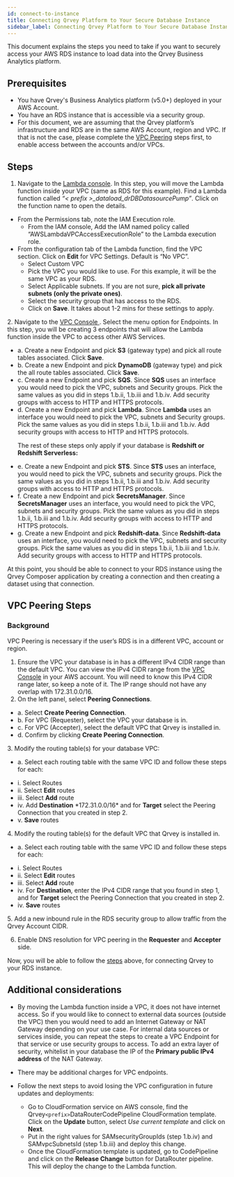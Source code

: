 ```yaml
---
id: connect-to-instance
title: Connecting Qrvey Platform to Your Secure Database Instance
sidebar_label: Connecting Qrvey Platform to Your Secure Database Instance
---
```


<div>

This document explains the steps you need to take if you want to securely access your AWS RDS instance to load data into the Qrvey Business Analytics platform.

## Prerequisites
* You have Qrvey's Business Analytics platform (v5.0+) deployed in your AWS Account.
* You have an RDS instance that is accessible via a security group.
* For this document, we are assuming that the Qrvey platform’s infrastructure and RDS are in the same AWS Account, region and VPC. If that is not the case, please complete the <a href="#vpc-peering-steps">VPC Peering</a> steps first, to enable access between the accounts and/or VPCs.

## Steps
1. Navigate to the <a href="https://console.aws.amazon.com/lambda" target="_blank">Lambda console</a>. In this step, you will move the Lambda function inside your VPC (same as RDS for this example). Find a Lambda function called *“< prefix >_dataload_drDBDatasourcePump”*. Click on the function name to open the details. 

<ul style={{listStyleType: 'lower-alpha', marginLeft: '20px'}}>
<li>From the Permissions tab, note the IAM Execution role.
<ul style={{listStyleType: 'lower-roman', marginLeft: '30px'}}>
<li>From the IAM console, Add the IAM named policy called “AWSLambdaVPCAccessExecutionRole” to the Lambda execution role.</li></ul>
</li>
<li>From the configuration tab of the Lambda function, find the VPC section. Click on <strong>Edit</strong> for VPC Settings. Default is “No VPC”.

<ul style={{listStyleType: 'lower-roman', marginLeft: '30px'}}>
<li>Select Custom VPC </li> 
<li>Pick the VPC you would like to use. For this example, it will be the same VPC as your RDS. </li> 
 <li>Select Applicable subnets. If you are not sure, <strong>pick all private subnets (only the private ones)</strong>. </li> 
 <li>Select the security group that has access to the RDS. </li> 
 <li>Click on <strong>Save</strong>. It takes about 1-2 mins for these settings to apply. </li> 
 </ul>
 </li>
</ul>
2. Navigate to the <a href="https://console.aws.amazon.com/vpc" target="_blank"> VPC Console </a>. Select the menu option for Endpoints. In this step, you will be creating 3 endpoints that will allow the Lambda function inside the VPC to access other AWS Services.

<ul style={{listStyle: 'none', marginLeft: '20px'}}>
<li>a. Create a new Endpoint and pick <b>S3</b> (gateway type) and pick all route tables associated. Click <strong>Save</strong>.</li> 
<li>b. Create a new Endpoint and pick <b>DynamoDB</b> (gateway type) and pick the all route tables associated. Click <strong>Save</strong>.</li>
<li>c. Create a new Endpoint and pick <b>SQS</b>. Since <b>SQS</b> uses an interface you would need to pick the VPC, subnets and Security groups. Pick the same values as you did in steps 1.b.ii, 1.b.iii and 1.b.iv. Add security groups with access to HTTP and HTTPS protocols.</li>
<li>d. Create a new Endpoint and pick <b>Lambda</b>. Since <b>Lambda</b> uses an interface you would need to pick the VPC, subnets and Security groups. Pick the same values as you did in steps 1.b.ii, 1.b.iii and 1.b.iv. Add security groups with access to HTTP and HTTPS protocols.</li>
<p>The rest of these steps only apply if your database is <strong>Redshift or Redshift Serverless:</strong></p>
<li> e. Create a new Endpoint and pick <strong>STS</strong>. Since <strong>STS</strong> uses an interface, you would need to pick the VPC, subnets and security groups. Pick the same values as you did in steps 1.b.ii, 1.b.iii and 1.b.iv. Add security groups with access to HTTP and HTTPS protocols.</li>
<li>f. Create a new Endpoint and pick <strong>SecretsManager</strong>. Since <strong>SecretsManager</strong> uses an interface, you would need to pick the VPC, subnets and security groups. Pick the same values as you did in steps 1.b.ii, 1.b.iii and 1.b.iv. Add security groups with access to HTTP and HTTPS protocols.</li>
<li>g. Create a new Endpoint and pick <strong>Redshift-data</strong>. Since <strong>Redshift-data</strong> uses an interface, you would need to pick the VPC, subnets and security groups. Pick the same values as you did in steps 1.b.ii, 1.b.iii and 1.b.iv. Add security groups with access to HTTP and HTTPS protocols.</li></ul>

At this point, you should be able to connect to your RDS instance using the Qrvey Composer application by creating a connection and then creating a dataset using that connection.

## VPC Peering Steps

### Background

VPC Peering is necessary if the user’s RDS is in a different VPC, account or region.

1. Ensure the VPC your database is in has a different IPv4 CIDR range than the default VPC. You can view the IPv4 CIDR range from the <a href="https://console.aws.amazon.com/vpc">VPC Console</a> in your AWS account. You will need to know this IPv4 CIDR range later, so keep a note of it. The IP range should not have any overlap with 172.31.0.0/16.
2. On the left panel, select **Peering Connections**.
<ul style={{listStyle: 'none', marginLeft: '20px'}}>
<li>a. Select <b>Create Peering Connection</b>.</li>
<li>b. For VPC (Requester), select the VPC your database is in.</li>
<li>c. For VPC (Accepter), select the default VPC that Qrvey is installed in.</li>
<li>d. Confirm by clicking <b>Create Peering Connection</b>.</li>
</ul>
3. Modify the routing table(s) for your database VPC:
<ul style={{listStyle: 'none', marginLeft: '20px'}}>
<li>a. Select each routing table with the same VPC ID and follow these steps for each:</li>
</ul>
<ul style={{listStyle: 'none', marginLeft: '30px'}}>
<li>i. Select Routes</li>
<li>ii. Select <strong>Edit</strong> routes</li>
<li>iii. Select <strong>Add</strong> route</li>
<li>iv. Add <strong>Destination</strong> *172.31.0.0/16* and for <strong>Target</strong> select the Peering Connection that you created in step 2.</li>
<li>v. <strong>Save</strong> routes</li>
</ul>
4. Modify the routing table(s) for the default VPC that Qrvey is installed in.
<ul style={{listStyle: 'none', marginLeft: '20px'}}>
<li>a. Select each routing table with the same VPC ID and follow these steps for each:</li>
</ul>
<ul style={{listStyle: 'none', marginLeft: '30px'}}>
<li>i. Select Routes</li>
<li>ii. Select <strong>Edit</strong> routes</li>
<li>iii. Select <strong>Add</strong> route</li>
<li>iv. For <strong>Destination</strong>, enter the IPv4 CIDR range that you found in step 1, and for <b>Target</b> select the Peering Connection that you created in step 2.</li>
<li> iv. <strong>Save</strong> routes </li>
</ul>
5. Add a new inbound rule in the RDS security group to allow traffic from the Qrvey Account CIDR.  

6. Enable DNS resolution for VPC peering in the <strong>Requester</strong> and <strong>Accepter</strong> side.  

Now, you will be able to follow the <a href="#steps">steps</a> above, for connecting Qrvey to your RDS instance.



## Additional considerations
* By moving the Lambda function inside a VPC, it does not have internet access. So if you would like to connect to external data sources (outside the VPC) then you would need to add an Internet Gateway or NAT Gateway depending on your use case. For internal data sources or services inside, you can repeat the steps to create a VPC Endpoint for that service or use security groups to access. To add an extra layer of security, whitelist in your database the IP of the **Primary public IPv4 address** of the NAT Gateway.

* There may be additional charges for VPC endpoints.
* Follow the next steps to avoid losing the VPC configuration in future updates and deployments:
    * Go to CloudFormation service on AWS console, find the Qrvey<code>&lt;prefix&gt;</code>DataRouterCodePipeline CloudFormation template. Click on the **Update** button, select *Use current template* and click on **Next**.
    * Put in the right values for SAMsecurityGroupIds (step 1.b.iv) and SAMvpcSubnetsId (step 1.b.iii) and deploy this change.
    * Once the CloudFormation template is updated, go to CodePipeline and click on the **Release Change** button for DataRouter pipeline. This will deploy the change to the Lambda function.

</div>

